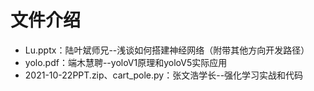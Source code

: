# 文件介绍  

* Lu.pptx：陆叶斌师兄--浅谈如何搭建神经网络（附带其他方向开发路径）  
* yolo.pdf：端木慧聘--yoloV1原理和yoloV5实际应用  
* 2021-10-22PPT.zip、cart_pole.py：张文浩学长--强化学习实战和代码  
